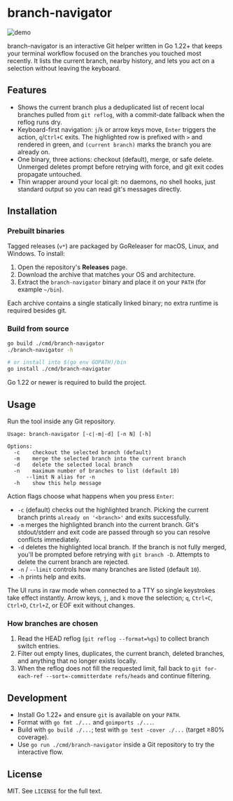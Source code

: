 # branch-navigator
![demo](https://github.com/user-attachments/assets/6d7edaf5-8351-4ebd-844c-0201a8cb4091)

branch-navigator is an interactive Git helper written in Go 1.22+ that keeps your terminal workflow focused on the branches you touched most recently. It lists the current branch, nearby history, and lets you act on a selection without leaving the keyboard.

## Features
- Shows the current branch plus a deduplicated list of recent local branches pulled from `git reflog`, with a commit-date fallback when the reflog runs dry.
- Keyboard-first navigation: `j`/`k` or arrow keys move, `Enter` triggers the action, `q`/`Ctrl+C` exits. The highlighted row is prefixed with `>` and rendered in green, and `(current branch)` marks the branch you are already on.
- One binary, three actions: checkout (default), merge, or safe delete. Unmerged deletes prompt before retrying with force, and git exit codes propagate untouched.
- Thin wrapper around your local git: no daemons, no shell hooks, just standard output so you can read git's messages directly.

## Installation

### Prebuilt binaries
Tagged releases (`v*`) are packaged by GoReleaser for macOS, Linux, and Windows. To install:
1. Open the repository's **Releases** page.
2. Download the archive that matches your OS and architecture.
3. Extract the `branch-navigator` binary and place it on your `PATH` (for example `~/bin`).

Each archive contains a single statically linked binary; no extra runtime is required besides git.

### Build from source
```sh
go build ./cmd/branch-navigator
./branch-navigator -h

# or install into $(go env GOPATH)/bin
go install ./cmd/branch-navigator
```

Go 1.22 or newer is required to build the project.

## Usage
Run the tool inside any Git repository.

```
Usage: branch-navigator [-c|-m|-d] [-n N] [-h]

Options:
  -c	checkout the selected branch (default)
  -m	merge the selected branch into the current branch
  -d	delete the selected local branch
  -n	maximum number of branches to list (default 10)
      --limit N	alias for -n
  -h	show this help message
```

Action flags choose what happens when you press `Enter`:
- `-c` (default) checks out the highlighted branch. Picking the current branch prints `already on '<branch>'` and exits successfully.
- `-m` merges the highlighted branch into the current branch. Git's stdout/stderr and exit code are passed through so you can resolve conflicts immediately.
- `-d` deletes the highlighted local branch. If the branch is not fully merged, you'll be prompted before retrying with `git branch -D`. Attempts to delete the current branch are rejected.
- `-n` / `--limit` controls how many branches are listed (default `10`).
- `-h` prints help and exits.

The UI runs in raw mode when connected to a TTY so single keystrokes take effect instantly. Arrow keys, `j`, and `k` move the selection; `q`, `Ctrl+C`, `Ctrl+D`, `Ctrl+Z`, or EOF exit without changes.

### How branches are chosen
1. Read the HEAD reflog (`git reflog --format=%gs`) to collect branch switch entries.
2. Filter out empty lines, duplicates, the current branch, deleted branches, and anything that no longer exists locally.
3. When the reflog does not fill the requested limit, fall back to `git for-each-ref --sort=-committerdate refs/heads` and continue filtering.

## Development
- Install Go 1.22+ and ensure `git` is available on your `PATH`.
- Format with `go fmt ./...` and `goimports ./...`.
- Build with `go build ./...`; test with `go test -cover ./...` (target ≥80% coverage).
- Use `go run ./cmd/branch-navigator` inside a Git repository to try the interactive flow.

## License
MIT. See `LICENSE` for the full text.
